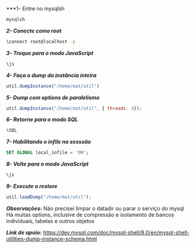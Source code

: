 ***1- Entre no mysqlsh
```bash
mysqlsh
```

***2- Conecte como root***
```bash
\connect root@localhost -p
```

***3- Troque para o modo JavaScript***
```bash
\js
```

***4- Faça o dump da instância inteira***
```javascript
util.dumpInstance("/home/mat/util")
```

***5- Dump com options de paralelismo***
```javascript
util.dumpInstance("/home/mat/util", { threads: 4});
```

***6- Retorne para o modo SQL***
```bash
\SQL
```

***7- Habilitando o infile na sesssão***
```SQL
SET GLOBAL local_infile = 'ON';
```

***8- Volte para o modo JavaScript***
```bash
\js
```

***9- Execute o restore***
```javascript
util.loadDump("/home/mat/util");
```

***Observações:*** 
Não precisei limpar o datadir ou parar o serviço do mysql   
Há muitas options, inclusive de compressão e isolamento de bancos individuais, tabelas e outros objetos

***Link de apoio:***
https://dev.mysql.com/doc/mysql-shell/8.0/en/mysql-shell-utilities-dump-instance-schema.html
